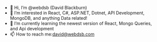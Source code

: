 - 👋 Hi, I’m @webdsb (David Blackburn)
- 👀 I’m interested in React, C#, ASP.NET, Dotnet, API Development, MongoDB, and anything Data related!
- 🌱 I’m currently learning the newest version of React, Mongo Queries, and Api development
- 📫 How to reach me:david@webdsb.com

<!---
webdsb/webdsb is a ✨ special ✨ repository because its `README.md` (this file) appears on your GitHub profile.
You can click the Preview link to take a look at your changes.
--->
